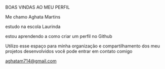 BOAS VINDAS AO MEU PERFIL

Me chamo Aghata Martins

estudo na escola Laurinda

estou aprendendo a como criar um perfil no Github

Utilizo esse espaço para minha organização e compartilhamento dos meu projetos desenvolvidos
você pode entrar em contato comigo 

aghatam714@gmail.com
